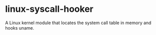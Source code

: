 linux-syscall-hooker
====================

A Linux kernel module that locates the system call table in memory and hooks uname.
